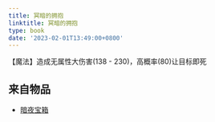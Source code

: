 ```yaml
---
title: 冥暗的拥抱
linktitle: 冥暗的拥抱
type: book
date: '2023-02-01T13:49:00+0800'
---
```


【魔法】造成无属性大伤害(138 - 230)，高概率(80)让目标即死

## 来自物品

* [暗夜宝箱](/docs/物品/暗夜宝箱)